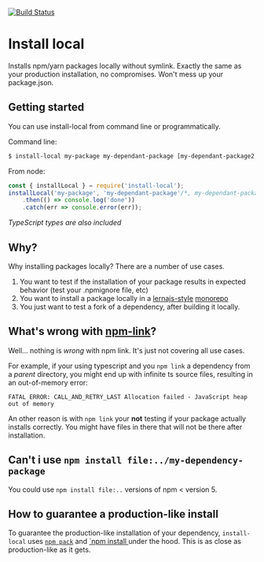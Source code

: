 [![Build Status](https://travis-ci.org/nicojs/node-install-local.svg?branch=master)](https://travis-ci.org/nicojs/node-install-local)

# Install local

Installs npm/yarn packages locally without symlink. Exactly the same as your production installation, no compromises. Won't mess up your package.json.

## Getting started

You can use install-local from command line or programmatically.

Command line:

```bash
$ install-local my-package my-dependant-package [my-dependant-package2, ...]
```

From node:

```javascript
const { installLocal } = require('install-local');
installLocal('my-package', 'my-dependant-package'/*, my-dependant-package2, ...*/)
    .then(() => console.log('done'))
    .catch(err => console.error(err));
```

_TypeScript types are also included_

## Why?

Why installing packages locally? There are a number of use cases.

1. You want to test if the installation of your package results in expected behavior (test your .npmignore file, etc)
1. You want to install a package locally in a [lernajs-style](http://lernajs.io/) [monorepo](https://github.com/babel/babel/blob/master/doc/design/monorepo.md)
1. You just want to test a fork of a dependency, after building it locally.

## What's wrong with [npm-link](https://docs.npmjs.com/cli/link)?

Well... nothing is _wrong_ with npm link. It's just not covering all use cases. 

For example, if your using typescript and you `npm link` a dependency from a _parent_ directory, you might end up with infinite ts source files, resulting in an out-of-memory error:

```
FATAL ERROR: CALL_AND_RETRY_LAST Allocation failed - JavaScript heap out of memory
```

An other reason is with `npm link` your **not** testing if your package actually installs correctly. You might have files in there that will not be there after installation.

## Can't i use `npm install file:../my-dependency-package`

You could use `npm install file:..` versions of npm < version 5.

## How to guarantee a production-like install

To guarantee the production-like installation of your dependency, `install-local` uses [`npm pack`](https://docs.npmjs.com/cli/pack) and [`npm install <tarball file>](https://docs.npmjs.com/cli/install) under the hood. This is as close as production-like as it gets.